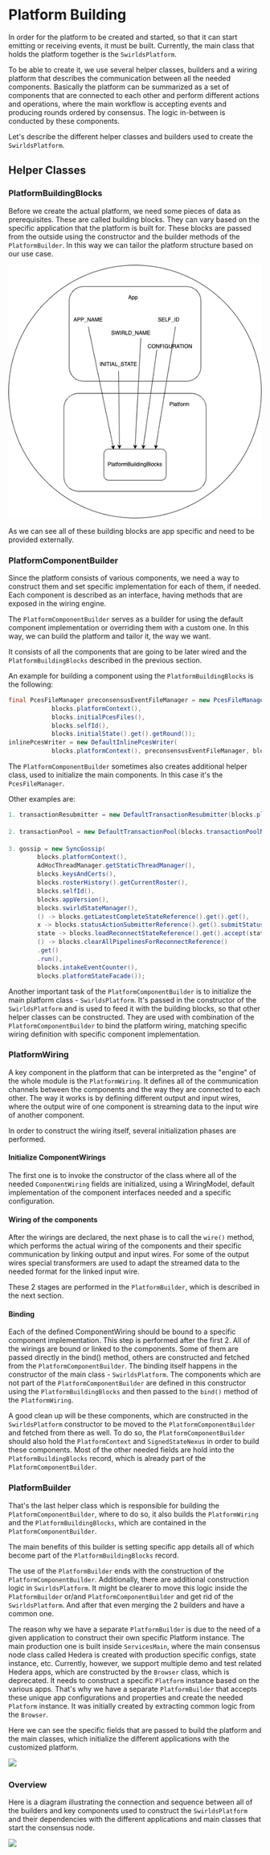 # Platform Building

In order for the platform to be created and started, so that it can start emitting or receiving events, it must be built.
Currently, the main class that holds the platform together is the `SwirldsPlatform`.

To be able to create it, we use several helper classes, builders and a wiring platform that describes the communication between
all the needed components. Basically the platform can be summarized as a set of components that are connected to each other
and perform different actions and operations, where the main workflow is accepting events and producing rounds
ordered by consensus. The logic in-between is conducted by these components.

Let's describe the different helper classes and builders used to create the `SwirldsPlatform`.

## Helper Classes

### PlatformBuildingBlocks

Before we create the actual platform, we need some pieces of data as prerequisites. These are called building blocks.
They can vary based on the specific application that the platform is built for. These blocks are passed from the outside
using the constructor and the builder methods of the `PlatformBuilder`. In this way we can tailor the platform structure
based on our use case.

![](building-blocks.png)

As we can see all of these building blocks are app specific and need to be provided externally.

### PlatformComponentBuilder

Since the platform consists of various components, we need a way to construct them and set specific implementation for
each of them, if needed. Each component is described as an interface, having methods that are exposed in the
wiring engine.

The `PlatformComponentBuilder` serves as a builder for using the default component implementation or overriding
them with a custom one. In this way, we can build the platform and tailor it, the way we want.

It consists of all the components that are going to be later wired and the `PlatformBuildingBlocks` described in the
previous section.

An example for building a component using the `PlatformBuildingBlocks` is the following:

```java
final PcesFileManager preconsensusEventFileManager = new PcesFileManager(
            blocks.platformContext(),
            blocks.initialPcesFiles(),
            blocks.selfId(),
            blocks.initialState().get().getRound());
inlinePcesWriter = new DefaultInlinePcesWriter(
            blocks.platformContext(), preconsensusEventFileManager, blocks.selfId());
```

The `PlatformComponentBuilder` sometimes also creates additional helper class, used to initialize the main components. In this
case it's the `PcesFileManager`.

Other examples are:

```java
1. transactionResubmitter = new DefaultTransactionResubmitter(blocks.platformContext());

2. transactionPool = new DefaultTransactionPool(blocks.transactionPoolNexus());

3. gossip = new SyncGossip(
        blocks.platformContext(),
        AdHocThreadManager.getStaticThreadManager(),
        blocks.keysAndCerts(),
        blocks.rosterHistory().getCurrentRoster(),
        blocks.selfId(),
        blocks.appVersion(),
        blocks.swirldStateManager(),
        () -> blocks.getLatestCompleteStateReference().get().get(),
        x -> blocks.statusActionSubmitterReference().get().submitStatusAction(x),
        state -> blocks.loadReconnectStateReference().get().accept(state),
        () -> blocks.clearAllPipelinesForReconnectReference()
        .get()
        .run(),
        blocks.intakeEventCounter(),
        blocks.platformStateFacade());
```

Another important task of the `PlatformComponentBuilder` is to initialize the main platform class - `SwirldsPlatform`.
It's passed in the constructor of the `SwirldsPlatform` and is used to feed it with the building blocks, so that
other helper classes can be constructed. They are used with combination of the `PlatformComponentBuilder` to bind the
platform wiring, matching specific wiring definition with specific component implementation.

### PlatformWiring

A key component in the platform that can be interpreted as the "engine" of the whole module is the `PlatformWiring`.
It defines all of the communication channels between the components and the way they are connected to each other. The way
it works is by defining different output and input wires, where the output wire of one component is streaming data
to the input wire of another component.

In order to construct the wiring itself, several initialization phases are performed.

#### Initialize ComponentWirings

The first one is to invoke the constructor of the class where all of the needed `ComponentWiring` fields are initialized, using
a WiringModel, default implementation of the component interfaces needed and a specific configuration.

#### Wiring of the components

After the wirings are declared, the next phase is to call the `wire()` method, which performs the actual wiring of
the components and their specific communication by linking output and input wires. For some of the
output wires special transformers are used to adapt the streamed data to the needed format for the linked input wire.

These 2 stages are performed in the `PlatformBuilder`, which is described in the next section.

#### Binding

Each of the defined ComponentWiring should be bound to a specific component implementation. This step is performed after the
first 2. All of the wirings are bound or linked to the components. Some of them are passed directly in the bind() method,
others are constructed and fetched from the `PlatformComponentBuilder`. The binding itself happens in the constructor
of the main class - `SwirldsPlatform`. The components which are not part of the `PlatformComponentBuilder` are defined in this
constructor using the `PlatformBuildingBlocks` and then passed to the `bind()` method of the `PlatformWiring`.

A good clean up will be these components, which are constructed in the `SwirldsPlatform` constructor to be moved to the
`PlatformComponentBuilder` and fetched from there as well. To do so, the `PlatformComponentBuilder` should also hold
the `PlatformContext` and `SignedStateNexus` in order to build these components. Most of the other needed fields are hold
into the `PlatformBuildingBlocks` record, which is already part of the `PlatformComponentBuilder`.

### PlatformBuilder

That's the last helper class which is responsible for building the `PlatformComponentBuilder`, where to do so, it
also builds the `PlatformWiring` and the `PlatformBuildingBlocks`, which are contained in the `PlatformComponentBuilder`.

The main benefits of this builder is setting specific app details all of which become part of the `PlatformBuildingBlocks` record.

The use of the `PlatformBuilder` ends with the construction of the `PlatformComponentBuilder`. Additionally,
there are additional construction logic in `SwirldsPlatform`. It might be clearer to move this logic
inside the `PlatformBuilder` or/and `PlatformComponentBuilder` and get rid of the `SwirldsPlatform`.
And after that even merging the 2 builders and have a common one.

The reason why we have a separate `PlatformBuilder` is due to the need of a given application to construct their own specific
Platform instance. The main production one is built inside `ServicesMain`, where the main consensus node class called Hedera
is created with production specific configs, state instance, etc. Currently, however, we support multiple demo and test related
Hedera apps, which are constructed by the `Browser` class, which is deprecated. It needs to construct a specific
`Platform` instance based on the various apps. That's why we have a separate `PlatformBuilder` that accepts
these unique app configurations and properties and create the needed `Platform` instance. It was initially created by
extracting common logic from the `Browser`.

Here we can see the specific fields that are passed to build the platform and the main classes, which initialize the
different applications with the customized platform.

![](app-and-platform-dependency.png)

### Overview

Here is a diagram illustrating the connection and sequence between all of the builders and key components used to
construct the `SwirldsPlatform` and their dependencies with the different applications and main classes that start the
consensus node.

![](platform-setup.png)
